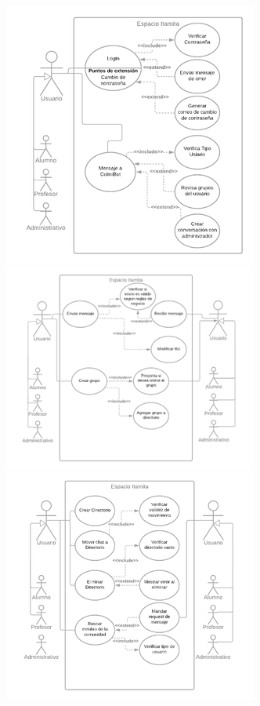 ![UML 1](https://github.com/Ingenieria-de-Software-ITAM-2020/Floppy/blob/main/imagenes/UML1-2.png)
![UML 2](https://github.com/Ingenieria-de-Software-ITAM-2020/Floppy/blob/main/imagenes/UML3-4.png)
![UML 3](https://github.com/Ingenieria-de-Software-ITAM-2020/Floppy/blob/main/imagenes/UML5-6.png)
